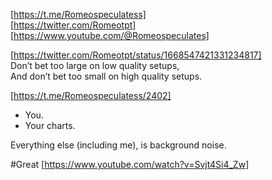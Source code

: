 [https://t.me/Romeospeculatess]  
[https://twitter.com/Romeotpt]  
[https://www.youtube.com/@Romeospeculates]

[https://twitter.com/Romeotpt/status/1668547421331234817]    
Don’t bet too large on low quality setups,  
And don’t bet too small on high quality setups.  



[https://t.me/Romeospeculatess/2402]
- You.  
- Your charts.   
  
Everything else (including me), is background noise.  

#Great
[https://www.youtube.com/watch?v=Svjt4Si4_Zw]